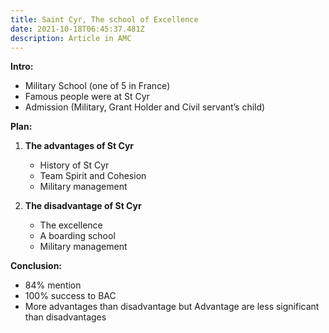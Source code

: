 ```yaml
---
title: Saint Cyr, The school of Excellence
date: 2021-10-18T06:45:37.481Z
description: Article in AMC
---
```

**Intro:**

* Military School (one of 5 in France)
* Famous people were at St Cyr
* Admission (Military, Grant Holder and Civil servant’s child)

**Plan:**

1. **The advantages of St Cyr**

   * History of St Cyr
   * Team Spirit and Cohesion
   * Military management
2. **The disadvantage of St Cyr**

   * The excellence
   * A boarding school
   * Military management

**Conclusion:**

* 84% mention
* 100% success to BAC
* More advantages than disadvantage but Advantage are less significant than disadvantages